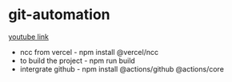 # git-automation
[youtube link](https://youtu.be/Ef0gPGUh9oo)
- ncc from vercel - npm install @vercel/ncc
- to build the project - npm run build 
- intergrate github - npm install @actions/github @actions/core